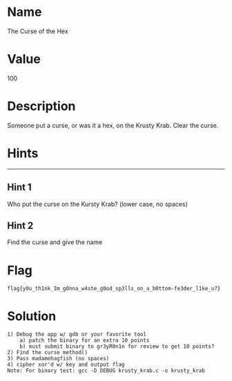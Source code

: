 # Name
The Curse of the Hex    

# Value
100 

# Description
Someone put a curse, or was it a hex, on the Krusty Krab. Clear the curse.

# Hints
-----------------------------------------------------------------

## Hint 1
Who put the curse on the Kursty Krab? (lower case, no spaces)

## Hint 2
Find the curse and give the name

# Flag
`flag{y0u_th1nk_Im_g0nna_w4ste_g0od_sp3lls_on_a_b0ttom-fe3der_l1ke_u?}`

# Solution

```
1) Debug the app w/ gdb or your favorite tool
    a) patch the binary for an extra 10 points
    b) must submit binary to gr3yR0n1n for review to get 10 points?
2) Find the curse method()
3) Pass madamehagfish (no spaces)
4) cipher xor'd w/ key and output flag
Note: For binary test: gcc -D DEBUG krusty_krab.c -o krusty_krab
```
